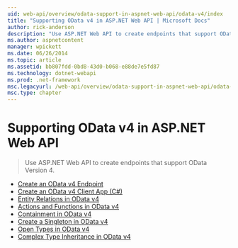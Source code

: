 ```yaml
---
uid: web-api/overview/odata-support-in-aspnet-web-api/odata-v4/index
title: "Supporting OData v4 in ASP.NET Web API | Microsoft Docs"
author: rick-anderson
description: "Use ASP.NET Web API to create endpoints that support OData Version 4."
ms.author: aspnetcontent
manager: wpickett
ms.date: 06/26/2014
ms.topic: article
ms.assetid: bb807fdd-0bd8-43d0-b068-e88de7e5fd87
ms.technology: dotnet-webapi
ms.prod: .net-framework
msc.legacyurl: /web-api/overview/odata-support-in-aspnet-web-api/odata-v4
msc.type: chapter
---
```

Supporting OData v4 in ASP.NET Web API
====================
> Use ASP.NET Web API to create endpoints that support OData Version 4.


- [Create an OData v4 Endpoint](create-an-odata-v4-endpoint.md)
- [Create an OData v4 Client App (C#)](create-an-odata-v4-client-app.md)
- [Entity Relations in OData v4](entity-relations-in-odata-v4.md)
- [Actions and Functions in OData v4](odata-actions-and-functions.md)
- [Containment in OData v4](odata-containment-in-web-api-22.md)
- [Create a Singleton in OData v4](using-a-singleton-in-an-odata-endpoint-in-web-api-22.md)
- [Open Types in OData v4](use-open-types-in-odata-v4.md)
- [Complex Type Inheritance in OData v4](complex-type-inheritance-in-odata-v4.md)